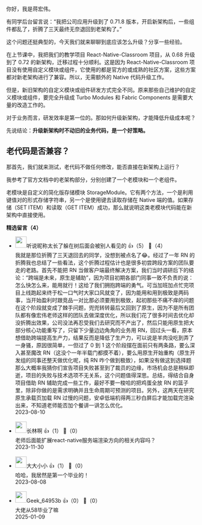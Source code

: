 你好，我是蒋宏伟。

有同学后台留言说：“我把公司应用升级到了 0.71.8 版本，开启新架构后，一些组件都乱了，折腾了三天最终无奈退回到老架构了。”

这个问题还挺典型的，今天我们就来聊聊到底应该怎么升级？分享一些经验。

在上节课中，我把我们的教学项目 React-Native-Classroom 项目，从 0.68 升级到了 0.72 的新架构，迁移过程十分顺利。这是因为 React-Native-Classroom 项目没有使用自定义模块或组件，它使用的都是官方的或成熟的社区方案，这些方案都对新老架构进行了兼容。所以，无需额外的 Native 代码升级工作。

但是，新旧架构的自定义模块或组件研发方式完全不同。原来那些自己维护的自定义模块或组件，要完全升级成 Turbo Modules 和 Fabric Components 是需要大量的改造工作的。

对于业务而言，研发效率是第一位的。那如何升级新架构，才能降低升级成本呢？

先说结论：**升级新架构时不动旧的业务代码，是一个好策略。**

## **老代码是否兼容？**

那首先，我们就来测试，老代码不做任何修改，能否直接在新架构上运行？

我参考了官方文档中的老架构部分，分别创建了一个老模块和一个老组件。

老模块是自定义的简化版存储模块 StorageModule。它有两个方法，一个是利用键值对的形式存储字符串，另一个是使用键去读取存储在 Native 端的值。如果存储（SET ITEM）和读取（GET ITEM）成功，那么就说明这类老模块代码能在新架构中直接使用。
<div><strong>精选留言（4）</strong></div><ul>
<li><img src="https://static001.geekbang.org/account/avatar/00/37/2e/02/7f151e08.jpg" width="30px"><span>听说昵称太长了躲在树后面会被别人看见的</span> 👍（5） 💬（4）<div>我就是那位折腾了三天退回去的同学，没想到被点名了😂。经过了一年 RN 的折腾我也总结了一些看法，这个折腾过程估计也是很多初尝跨段方案的团队要走的老路。首先不能把 RN 当做客户端最终解决方案，我们当时调研后下的结论：“跨端是未来，原生是辅助”，因为项目初期各部门同事一致不负责的说：怎么快怎么来，能用就行！这给了我们拥抱跨端的勇气。可当加班加点忙完项目上线跑起来终于松一口气时大家口风就变了，因为能用和用到极致是两码事，当开始盈利时跟竞品一对比那必须要用到极致，起初那些不痛不痒的问题在这个阶段就变成了棘手问题，兜兜转转最后又回到了原生，因为不是所有团队都有像宏伟老师这样的团队去做深度优化，所以我们花了很多时间去优化却没折腾出效果，公司没法再忍受我们去研究而不产出了，然后只能用原生把大部分核心功能重写了，只留下少量边边角角的业务用 RN，回过头一看，原本想借助跨端提高生产力，结果反而是降低了生产力，可以说是羊肉没吃到弄了一身骚，原因很简单，一但过了 0 到 1 这个阶段摆在面前只有两条路，要么深入甚至魔改 RN（这没个一年半载门都摸不着），要么用原生开始重构（原生开发组的同事还整天做优化呢，纯 RN 咋个做到极致），如果没有做这到选择题那么大概率我猜你们宣告项目失败甚至到了裁员的边缘，市场机会总是稍纵即逝，项目的失败与技术选项不无关系，这个问题值得深思。总结，得结合自身项目借助 RN 辅助完成一些工作，最好不要一梭哈的把鸡蛋全放 RN 的篮子里，除非你做的是需求明确并且生命周期可预测的项目。另外，这两天在研究原生承载页加载 RN 过慢的问题，安卓低端机得两三秒白屏后才能加载完渲染出来，不知道老师能否加个餐讲一讲怎么优化。</div>2023-08-10</li><br/><li><img src="https://static001.geekbang.org/account/avatar/00/1a/0e/df/a64b3146.jpg" width="30px"><span>长林啊</span> 👍（1） 💬（0）<div>老师后面能扩展react-native服务端渲染方向的相关内容吗？</div>2023-11-30</li><br/><li><img src="https://static001.geekbang.org/account/avatar/00/21/3c/55/74844d08.jpg" width="30px"><span>大大小小</span> 👍（1） 💬（0）<div>哈哈，我居然是第一个毕业的！</div>2023-08-08</li><br/><li><img src="https://thirdwx.qlogo.cn/mmopen/vi_32/7qfG5LfuHpxJteV0qqqibRhuaDpFemictStTHnLy89mRCxgUuic65zIic1Yw9aCM0Jfzic1WBR1g77dniahnzzU9vEBWkpx17hydHF5fia470LgUvk/132" width="30px"><span>Geek_64953b</span> 👍（0） 💬（0）<div>大佬从58毕业了嘛</div>2025-01-09</li><br/>
</ul>